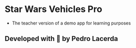 # Star Wars Vehicles Pro

 - The teacher version of a demo app for learning purposes

 ## Developed with 🖤 by Pedro Lacerda


